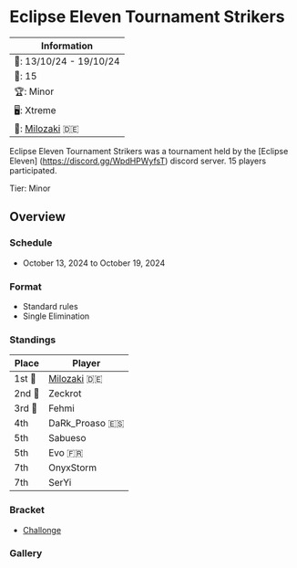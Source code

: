 # Eclipse Eleven Tournament Strikers

|Information|
|-|
|:calendar:: 13/10/24 - 19/10/24|
|:busts_in_silhouette:: 15|
|:trophy:: Minor|
|:desktop_computer:: Xtreme|
|:1st_place_medal:: [Milozaki](../../players/german/milozaki.md) :de:|

Eclipse Eleven Tournament Strikers was a tournament held by the [Eclipse Eleven]
(https://discord.gg/WpdHPWyfsT) discord server. 
15 players participated.

Tier: Minor

## Overview

### Schedule
- October 13, 2024 to October 19, 2024

### Format
- Standard rules
- Single Elimination

### Standings

|Place|Player|
|-|-|
|1st :1st_place_medal:|[Milozaki](../../players/german/milozaki.md) :de:|
|2nd :2nd_place_medal:|Zeckrot|
|3rd :3rd_place_medal:|Fehmi|
|4th|DaRk_Proaso :es:|
|5th|Sabueso|
|5th|Evo :fr:|
|7th|OnyxStorm|
|7th|SerYi|

### Bracket
- [Challonge](https://challonge.com/fr/9g3ycw01)

### Gallery